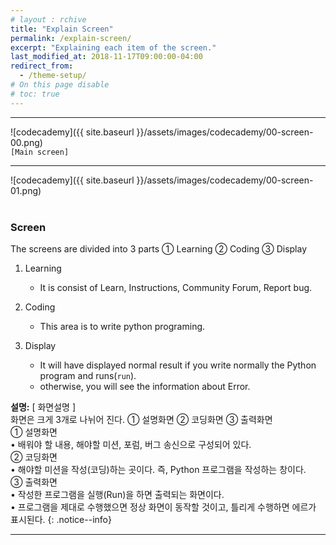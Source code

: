 ```yaml
---
# layout : rchive
title: "Explain Screen"
permalink: /explain-screen/
excerpt: "Explaining each item of the screen."
last_modified_at: 2018-11-17T09:00:00-04:00
redirect_from:
  - /theme-setup/
# On this page disable
# toc: true
---
```

    
    
    
<hr/>

![codecademy]({{ site.baseurl }}/assets/images/codecademy/00-screen-00.png)    
`[Main screen]`
<br>
<hr/>


![codecademy]({{ site.baseurl }}/assets/images/codecademy/00-screen-01.png)    
<br>

### Screen
The screens are divided into 3 parts ① Learning ② Coding ③ Display   

1. Learning
     * It is consist of Learn, Instructions, Community Forum, Report bug.

2. Coding     
     * This area is to write python programing.   
     
3. Display
     * It will have displayed normal result if you write normally the Python program and runs(`run`).    
     * otherwise, you will see the information about Error.



**설명:** [ 화면설명 ]    
화면은 크게 3개로 나뉘어 진다. ① 설명화면 ② 코딩화면 ③ 출력화면   
① 설명화면    
   • 배워야 할 내용, 해야할 미션, 포럼, 버그 송신으로 구성되어 있다.    
② 코딩화면     
   • 해야할 미션을 작성(코딩)하는 곳이다. 즉, Python 프로그램을 작성하는 창이다.     
③ 출력화면    
   • 작성한 프로그램을 실행(Run)을 하면 출력되는 화면이다.    
   • 프로그램을 제대로 수행했으면 정상 화면이 동작할 것이고, 틀리게 수행하면 에르가 표시된다.
{: .notice--info}



<hr/>    
<br>    